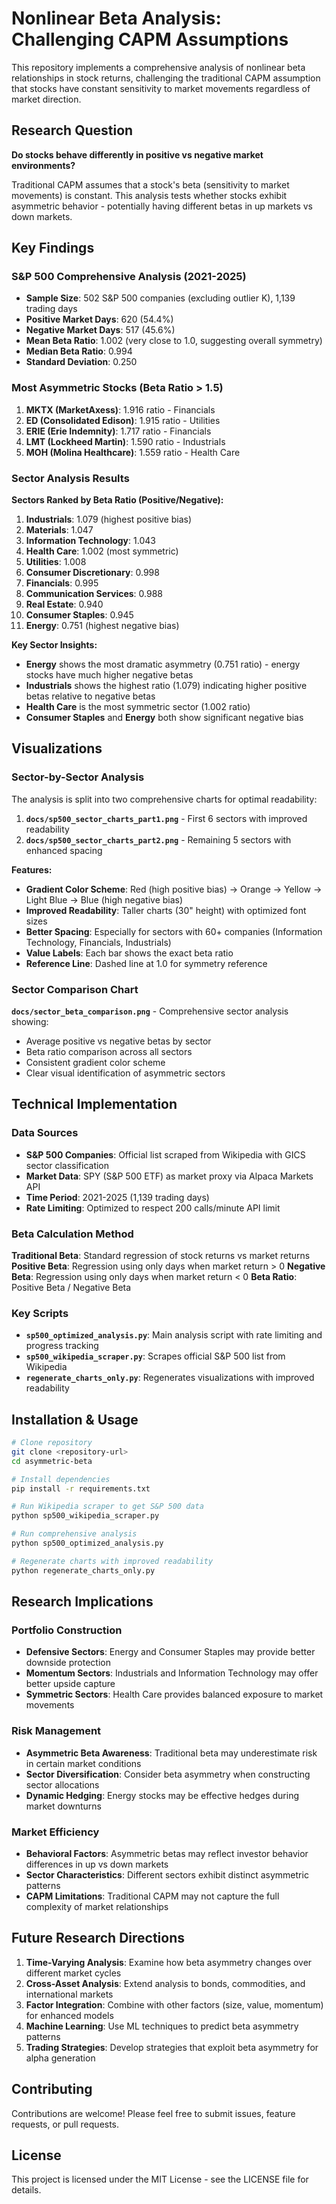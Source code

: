 # Nonlinear Beta Analysis: Challenging CAPM Assumptions

This repository implements a comprehensive analysis of nonlinear beta relationships in stock returns, challenging the traditional CAPM assumption that stocks have constant sensitivity to market movements regardless of market direction.

## Research Question

**Do stocks behave differently in positive vs negative market environments?**

Traditional CAPM assumes that a stock's beta (sensitivity to market movements) is constant. This analysis tests whether stocks exhibit asymmetric behavior - potentially having different betas in up markets vs down markets.

## Key Findings

### S&P 500 Comprehensive Analysis (2021-2025)
- **Sample Size**: 502 S&P 500 companies (excluding outlier K), 1,139 trading days
- **Positive Market Days**: 620 (54.4%)
- **Negative Market Days**: 517 (45.6%)
- **Mean Beta Ratio**: 1.002 (very close to 1.0, suggesting overall symmetry)
- **Median Beta Ratio**: 0.994
- **Standard Deviation**: 0.250

### Most Asymmetric Stocks (Beta Ratio > 1.5)
1. **MKTX (MarketAxess)**: 1.916 ratio - Financials
2. **ED (Consolidated Edison)**: 1.915 ratio - Utilities  
3. **ERIE (Erie Indemnity)**: 1.717 ratio - Financials
4. **LMT (Lockheed Martin)**: 1.590 ratio - Industrials
5. **MOH (Molina Healthcare)**: 1.559 ratio - Health Care

### Sector Analysis Results
**Sectors Ranked by Beta Ratio (Positive/Negative):**
1. **Industrials**: 1.079 (highest positive bias)
2. **Materials**: 1.047
3. **Information Technology**: 1.043
4. **Health Care**: 1.002 (most symmetric)
5. **Utilities**: 1.008
6. **Consumer Discretionary**: 0.998
7. **Financials**: 0.995
8. **Communication Services**: 0.988
9. **Real Estate**: 0.940
10. **Consumer Staples**: 0.945
11. **Energy**: 0.751 (highest negative bias)

**Key Sector Insights:**
- **Energy** shows the most dramatic asymmetry (0.751 ratio) - energy stocks have much higher negative betas
- **Industrials** shows the highest ratio (1.079) indicating higher positive betas relative to negative betas
- **Health Care** is the most symmetric sector (1.002 ratio)
- **Consumer Staples** and **Energy** both show significant negative bias

## Visualizations

### Sector-by-Sector Analysis
The analysis is split into two comprehensive charts for optimal readability:

1. **`docs/sp500_sector_charts_part1.png`** - First 6 sectors with improved readability
2. **`docs/sp500_sector_charts_part2.png`** - Remaining 5 sectors with enhanced spacing

**Features:**
- **Gradient Color Scheme**: Red (high positive bias) → Orange → Yellow → Light Blue → Blue (high negative bias)
- **Improved Readability**: Taller charts (30" height) with optimized font sizes
- **Better Spacing**: Especially for sectors with 60+ companies (Information Technology, Financials, Industrials)
- **Value Labels**: Each bar shows the exact beta ratio
- **Reference Line**: Dashed line at 1.0 for symmetry reference

### Sector Comparison Chart
**`docs/sector_beta_comparison.png`** - Comprehensive sector analysis showing:
- Average positive vs negative betas by sector
- Beta ratio comparison across all sectors
- Consistent gradient color scheme
- Clear visual identification of asymmetric sectors

## Technical Implementation

### Data Sources
- **S&P 500 Companies**: Official list scraped from Wikipedia with GICS sector classification
- **Market Data**: SPY (S&P 500 ETF) as market proxy via Alpaca Markets API
- **Time Period**: 2021-2025 (1,139 trading days)
- **Rate Limiting**: Optimized to respect 200 calls/minute API limit

### Beta Calculation Method
**Traditional Beta**: Standard regression of stock returns vs market returns
**Positive Beta**: Regression using only days when market return > 0
**Negative Beta**: Regression using only days when market return < 0
**Beta Ratio**: Positive Beta / Negative Beta

### Key Scripts
- **`sp500_optimized_analysis.py`**: Main analysis script with rate limiting and progress tracking
- **`sp500_wikipedia_scraper.py`**: Scrapes official S&P 500 list from Wikipedia
- **`regenerate_charts_only.py`**: Regenerates visualizations with improved readability

## Installation & Usage

```bash
# Clone repository
git clone <repository-url>
cd asymmetric-beta

# Install dependencies
pip install -r requirements.txt

# Run Wikipedia scraper to get S&P 500 data
python sp500_wikipedia_scraper.py

# Run comprehensive analysis
python sp500_optimized_analysis.py

# Regenerate charts with improved readability
python regenerate_charts_only.py
```

## Research Implications

### Portfolio Construction
- **Defensive Sectors**: Energy and Consumer Staples may provide better downside protection
- **Momentum Sectors**: Industrials and Information Technology may offer better upside capture
- **Symmetric Sectors**: Health Care provides balanced exposure to market movements

### Risk Management
- **Asymmetric Beta Awareness**: Traditional beta may underestimate risk in certain market conditions
- **Sector Diversification**: Consider beta asymmetry when constructing sector allocations
- **Dynamic Hedging**: Energy stocks may be effective hedges during market downturns

### Market Efficiency
- **Behavioral Factors**: Asymmetric betas may reflect investor behavior differences in up vs down markets
- **Sector Characteristics**: Different sectors exhibit distinct asymmetric patterns
- **CAPM Limitations**: Traditional CAPM may not capture the full complexity of market relationships

## Future Research Directions

1. **Time-Varying Analysis**: Examine how beta asymmetry changes over different market cycles
2. **Cross-Asset Analysis**: Extend analysis to bonds, commodities, and international markets
3. **Factor Integration**: Combine with other factors (size, value, momentum) for enhanced models
4. **Machine Learning**: Use ML techniques to predict beta asymmetry patterns
5. **Trading Strategies**: Develop strategies that exploit beta asymmetry for alpha generation

## Contributing

Contributions are welcome! Please feel free to submit issues, feature requests, or pull requests.

## License

This project is licensed under the MIT License - see the LICENSE file for details.
